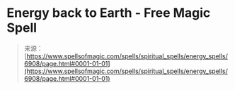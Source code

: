 <!--yml
category: 未分类
date: 2024-06-12 18:41:46
-->

# Energy back to Earth - Free Magic Spell

> 来源：[https://www.spellsofmagic.com/spells/spiritual_spells/energy_spells/6908/page.html#0001-01-01](https://www.spellsofmagic.com/spells/spiritual_spells/energy_spells/6908/page.html#0001-01-01)